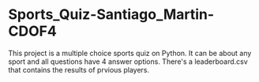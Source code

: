 # Sports_Quiz-Santiago_Martin-CDOF4
This project is a multiple choice sports quiz on Python. It can be about any sport and all questions have 4 answer options.
There's a leaderboard.csv that contains the results of prvious players.
